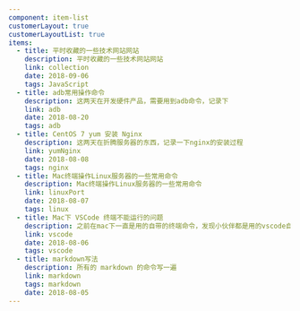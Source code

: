 ```yaml
---
component: item-list
customerLayout: true
customerLayoutList: true
items:
  - title: 平时收藏的一些技术网站网站
    description: 平时收藏的一些技术网站网站
    link: collection
    date: 2018-09-06
    tags: JavaScript
  - title: adb常用操作命令
    description: 这两天在开发硬件产品，需要用到adb命令，记录下
    link: adb
    date: 2018-08-20
    tags: adb
  - title: CentOS 7 yum 安装 Nginx
    description: 这两天在折腾服务器的东西，记录一下nginx的安装过程
    link: yumNginx
    date: 2018-08-08
    tags: nginx
  - title: Mac终端操作Linux服务器的一些常用命令
    description: Mac终端操作Linux服务器的一些常用命令
    link: linuxPort
    date: 2018-08-07
    tags: linux
  - title: Mac下 VSCode 终端不能运行的问题
    description: 之前在mac下一直是用的自带的终端命令，发现小伙伴都是用的vscode自带的终端，然后就想尝试一把，没想到启动不了，在此记录一下。
    link: vscode
    date: 2018-08-06
    tags: vscode
  - title: markdown写法
    description: 所有的 markdown 的命令写一遍
    link: markdown
    tags: markdown
    date: 2018-08-05
---
```

